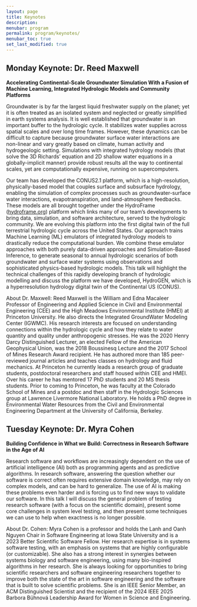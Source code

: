```yaml
---
layout: page
title: Keynotes
description:
menubar: program
permalink: program/keynotes/
menubar_toc: true
set_last_modified: true
---
```


<a name="maxwell"></a>
## Monday Keynote: Dr. Reed Maxwell

**Accelerating Continental-Scale Groundwater Simulation With a Fusion of Machine Learning, Integrated Hydrologic Models and Community Platforms**

Groundwater is by far the largest liquid freshwater supply on the planet; yet it is often treated as an isolated system and neglected or greatly simplified in earth systems analysis. It is well established that groundwater is an important buffer to the hydrologic cycle. It stabilizes water supplies across spatial scales and over long time frames. However, these dynamics can be difficult to capture because groundwater surface water interactions are non-linear and vary greatly based on climate, human activity and hydrogeologic setting.  Simulations with integrated hydrology models (that solve the 3D Richards’ equation and 2D shallow water equations in a globally-implicit manner) provide robust results all the way to continental scales, yet are computationally expensive, running on supercomputers. 

Our team has developed the CONUS2.1 platform, which is a high-resolution, physically-based model that couples surface and subsurface hydrology, enabling the simulation of complex processes such as groundwater-surface water interactions, evapotranspiration, and land-atmosphere feedbacks.  These models are all brought together under the HydroFrame ([hydroframe.org](https://hydroframe.org/)) platform which links many of our team’s developments to bring data, simulation, and software architecture, served to the hydrologic community.  We are evolving this platform into the first digital twin of the full terrestrial hydrologic cycle across the United States.  Our approach trains Machine Learning (ML) emulators of integrated hydrology models to drastically reduce the computational burden. We combine these emulator approaches with both purely data-driven approaches and Simulation-Based Inference, to generate seasonal to annual hydrologic scenarios of both groundwater and surface water systems using observations and sophisticated physics-based hydrologic models. This talk will highlight the technical challenges of this rapidly developing branch of hydrologic modelling and discuss the platform we have developed, HydroGEN, which is a hyperresolution hydrology digital twin of the Continental US (CONUS).

About Dr. Maxwell: Reed Maxwell is the William and Edna Macaleer Professor of Engineering and Applied Science in Civil and Environmental Engineering (CEE) and the High Meadows Environmental Institute (HMEI) at Princeton University. He also directs the Integrated GroundWater Modeling Center (IGWMC). His research interests are focused on understanding connections within the hydrologic cycle and how they relate to water quantity and quality under anthropogenic stresses. He was the 2020 Henry Darcy Distinguished Lecturer, an elected Fellow of the American Geophysical Union, was the 2018 Boussinesq Lecture and the 2017 School of Mines Research Award recipient. He has authored more than 185 peer-reviewed journal articles and teaches classes on hydrology and fluid mechanics. At Princeton he currently leads a research group of graduate students, postdoctoral researchers and staff housed within CEE and HMEI. Over his career he has mentored 17 PhD students and 20 MS thesis students. Prior to coming to Princeton, he was faculty at the Colorado School of Mines and a postdoc and then staff in the Hydrologic Sciences group at Lawrence Livermore National Laboratory. He holds a PhD degree in Environmental Water Resources from the Civil and Environmental Engineering Department at the University of California, Berkeley.

<a name="cohen"></a>
## Tuesday Keynote: Dr. Myra Cohen

**Building Confidence in What we Build: Correctness in Research Software in the Age of AI**
 
Research software and workflows are increasingly dependent on the use of artificial intelligence (AI) both as programming agents and as predictive algorithms. In research software, answering the question whether our software is correct often requires extensive domain knowledge, may rely on complex models, and can be hard to generalize. The use of AI is making these problems even harder and is forcing us to find new ways to validate our software. In this talk I will discuss the general problem of testing research software (with a focus on the scientific domain), present some core challenges in system level testing, and then present some techniques we can use to help when exactness is no longer possible.  
 
About Dr. Cohen: Myra Cohen is a professor and holds the Lanh and Oanh Nguyen Chair in Software Engineering at Iowa State University and is a 2023 Better Scientific Software Fellow. Her research expertise is in systems software testing, with an emphasis on systems that are highly configurable (or customizable). She also has a strong interest in synergies between systems biology and software engineering, using many bio-inspired algorithms in her research. She is always looking for opportunities to bring scientific researchers and software engineering researchers together to improve both the state of the art in software engineering and the software that is built to solve scientific problems. She is an IEEE Senior Member, an ACM Distinguished Scientist and the recipient of the 2024 IEEE 2025 Barbora Bühnová Leadership Award for Women in Science and Engineering.